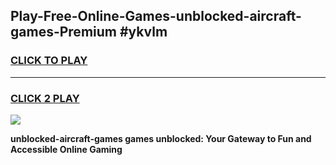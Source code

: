 
## Play-Free-Online-Games-unblocked-aircraft-games-Premium #ykvlm
<h3>
<a href="https://premium.freeplayer.one?title=unblocked-aircraft-games&ref=8M">CLICK TO PLAY</a></h3>
<hr>

<h3>
<a href="https://premium.freeplayer.one?title=unblocked-aircraft-games&ref=8M">CLICK 2 PLAY</a>
  
</h3>

<a href="https://premium.freeplayer.one?title=unblocked-aircraft-games&ref=8M"><img src="https://clearcache.store/games.png"></a>


**unblocked-aircraft-games games unblocked: Your Gateway to Fun and Accessible Online Gaming**

